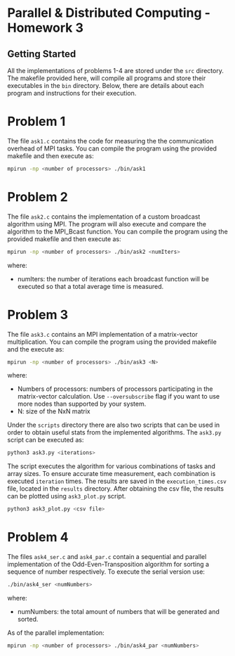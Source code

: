 # Parallel & Distributed Computing - Homework 3

## Getting Started
All the implementations of problems 1-4 are stored under the `src` directory. The makefile provided here, will compile all
programs and store their executables in the `bin` directory. Below, there are details about each program and instructions
for their execution.

# Problem 1

The file `ask1.c` contains the code for measuring the the communication overhead of MPI tasks.
You can compile the program using the provided makefile and then execute as:

```bash
mpirun -np <number of processors> ./bin/ask1
```

# Problem 2

The file `ask2.c` contains the implementation of a custom broadcast algorithm using MPI. The program will also execute and compare the algorithm to the MPI_Bcast function. You can compile
the program using the provided makefile and then execute as:

```bash
mpirun -np <number of processors> ./bin/ask2 <numIters>
```
where:
- numIters: the number of iterations each broadcast function will be executed so that a total average time is measured.

# Problem 3

The file `ask3.c` contains an MPI implementation of a matrix-vector multiplication.
You can compile the program using the provided makefile and the execute as:

```bash
mpirun -np <number of processors> ./bin/ask3 <N>
```
where:
- Numbers of processors: numbers of processors participating in the matrix-vector calculation. Use `--oversubscribe` flag if you want to use more nodes than supported by your system.
- N: size of the NxN matrix

Under the `scripts` directory there are also two scripts that can be used in order to obtain useful stats from the implemented algorithms. The `ask3.py` script can be executed as:

```bash
python3 ask3.py <iterations>
```

The script executes the algorithm for various combinations of tasks and array sizes. To ensure accurate time measurement, each combination is executed `iteration` times. The results are saved in the `execution_times.csv` file, located in the `results` directory. After obtaining the csv file, the results can be plotted using `ask3_plot.py` script.

```bash
python3 ask3_plot.py <csv file>
```

# Problem 4

The files `ask4_ser.c` and `ask4_par.c` contain a sequential and parallel implementation of the Odd-Even-Transposition algorithm for sorting a sequence of number respectively.
To execute the serial version use:

```bash
./bin/ask4_ser <numNumbers>
```
where:
- numNumbers: the total amount of numbers that will be generated and sorted.

As of the parallel implementation:

```bash
mpirun -np <number of processors> ./bin/ask4_par <numNumbers>
```
